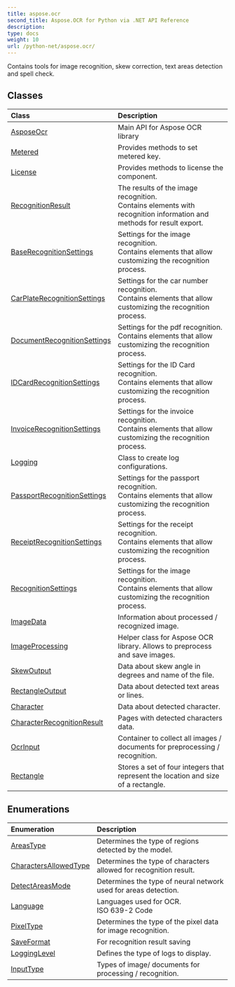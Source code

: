 ```yaml
---
title: aspose.ocr
second_title: Aspose.OCR for Python via .NET API Reference
description: 
type: docs
weight: 10
url: /python-net/aspose.ocr/
---
```



Contains tools for image recognition, skew correction, text areas detection and spell check.

## Classes
| Class | Description |
| :- | :- |
|[AsposeOcr](/python-net/aspose.ocr/asposeocr/)|Main API for Aspose OCR library|
|[Metered](/python-net/aspose.ocr/metered/)|Provides methods to set metered key.|
|[License](/python-net/aspose.ocr/license/)|Provides methods to license the component.|
|[RecognitionResult](/python-net/aspose.ocr/recognitionresult/)|The results of the image recognition.<br/>            Contains elements with recognition information and methods for result export.|
|[BaseRecognitionSettings](/python-net/aspose.ocr/baserecognitionsettings/)|Settings for the image recognition.<br/>            Contains elements that allow customizing the recognition process.|
|[CarPlateRecognitionSettings](/python-net/aspose.ocr/carplaterecognitionsettings/)|Settings for the car number recognition.<br/>            Contains elements that allow customizing the recognition process.|
|[DocumentRecognitionSettings](/python-net/aspose.ocr/documentrecognitionsettings/)|Settings for the pdf recognition.<br/>            Contains elements that allow customizing the recognition process.|
|[IDCardRecognitionSettings](/python-net/aspose.ocr/idcardrecognitionsettings/)|Settings for the ID Card recognition.<br/>            Contains elements that allow customizing the recognition process.|
|[InvoiceRecognitionSettings](/python-net/aspose.ocr/invoicerecognitionsettings/)|Settings for the invoice recognition.<br/>            Contains elements that allow customizing the recognition process.|
|[Logging](/python-net/aspose.ocr/logging/)|Class to create log configurations.|
|[PassportRecognitionSettings](/python-net/aspose.ocr/passportrecognitionsettings/)|Settings for the passport recognition.<br/>            Contains elements that allow customizing the recognition process.|
|[ReceiptRecognitionSettings](/python-net/aspose.ocr/receiptrecognitionsettings/)|Settings for the receipt recognition.<br/>            Contains elements that allow customizing the recognition process.|
|[RecognitionSettings](/python-net/aspose.ocr/recognitionsettings/)|Settings for the image recognition.<br/>            Contains elements that allow customizing the recognition process.|
|[ImageData](/python-net/aspose.ocr/imagedata/)|Information about processed / recognized image.|
|[ImageProcessing](/python-net/aspose.ocr/imageprocessing/)|Helper class for Aspose OCR library. Allows to preprocess and save images.|
|[SkewOutput](/python-net/aspose.ocr/skewoutput/)|Data about skew angle in degrees and name of the file.|
|[RectangleOutput](/python-net/aspose.ocr/rectangleoutput/)|Data about detected text areas or lines.|
|[Character](/python-net/aspose.ocr/character/)|Data about detected character.|
|[CharacterRecognitionResult](/python-net/aspose.ocr/characterrecognitionresult/)|Pages with detected characters data.|
|[OcrInput](/python-net/aspose.ocr/ocrinput/)|Container to collect all images / documents for preprocessing / recognition.|
|[Rectangle](/python-net/aspose.ocr/rectangle/)|Stores a set of four integers that represent the location and size of a rectangle.|
## Enumerations
| Enumeration | Description |
| :- | :- |
|[AreasType](/python-net/aspose.ocr/areastype/)|Determines the type of regions detected by the model.|
|[CharactersAllowedType](/python-net/aspose.ocr/charactersallowedtype/)|Determines the type of characters allowed for recognition result.|
|[DetectAreasMode](/python-net/aspose.ocr/detectareasmode/)|Determines the type of neural network used for areas detection.|
|[Language](/python-net/aspose.ocr/language/)|Languages used for OCR.<br/>            ISO 639-2 Code|
|[PixelType](/python-net/aspose.ocr/pixeltype/)|Determines the type of the pixel data for image recognition.|
|[SaveFormat](/python-net/aspose.ocr/saveformat/)|For recognition result saving|
|[LoggingLevel](/python-net/aspose.ocr/logginglevel/)|Defines the type of logs to display.|
|[InputType](/python-net/aspose.ocr/inputtype/)|Types of image/ documents for processing / recognition.|
